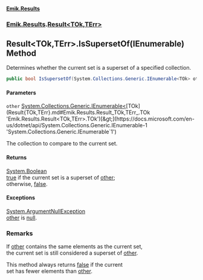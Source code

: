 #### [Emik.Results](index.md 'index')
### [Emik.Results](Emik.Results.md 'Emik.Results').[Result&lt;TOk,TErr&gt;](Result{TOk,TErr}.md 'Emik.Results.Result<TOk,TErr>')

## Result<TOk,TErr>.IsSupersetOf(IEnumerable<TOk>) Method

Determines whether the current set is a superset of a specified collection.

```csharp
public bool IsSupersetOf(System.Collections.Generic.IEnumerable<TOk> other);
```
#### Parameters

<a name='Emik.Results.Result_TOk,TErr_.IsSupersetOf(System.Collections.Generic.IEnumerable_TOk_).other'></a>

`other` [System.Collections.Generic.IEnumerable&lt;](https://docs.microsoft.com/en-us/dotnet/api/System.Collections.Generic.IEnumerable-1 'System.Collections.Generic.IEnumerable`1')[TOk](Result{TOk,TErr}.md#Emik.Results.Result_TOk,TErr_.TOk 'Emik.Results.Result<TOk,TErr>.TOk')[&gt;](https://docs.microsoft.com/en-us/dotnet/api/System.Collections.Generic.IEnumerable-1 'System.Collections.Generic.IEnumerable`1')

The collection to compare to the current set.

#### Returns
[System.Boolean](https://docs.microsoft.com/en-us/dotnet/api/System.Boolean 'System.Boolean')  
[true](https://docs.microsoft.com/en-us/dotnet/csharp/language-reference/builtin-types/bool 'https://docs.microsoft.com/en-us/dotnet/csharp/language-reference/builtin-types/bool') if the current set is a superset of [other](Result{TOk,TErr}.IsSupersetOf(IEnumerable{TOk}).md#Emik.Results.Result_TOk,TErr_.IsSupersetOf(System.Collections.Generic.IEnumerable_TOk_).other 'Emik.Results.Result<TOk,TErr>.IsSupersetOf(System.Collections.Generic.IEnumerable<TOk>).other');  
            otherwise, [false](https://docs.microsoft.com/en-us/dotnet/csharp/language-reference/builtin-types/bool 'https://docs.microsoft.com/en-us/dotnet/csharp/language-reference/builtin-types/bool').

#### Exceptions

[System.ArgumentNullException](https://docs.microsoft.com/en-us/dotnet/api/System.ArgumentNullException 'System.ArgumentNullException')  
[other](Result{TOk,TErr}.IsSupersetOf(IEnumerable{TOk}).md#Emik.Results.Result_TOk,TErr_.IsSupersetOf(System.Collections.Generic.IEnumerable_TOk_).other 'Emik.Results.Result<TOk,TErr>.IsSupersetOf(System.Collections.Generic.IEnumerable<TOk>).other') is [null](https://docs.microsoft.com/en-us/dotnet/csharp/language-reference/keywords/null 'https://docs.microsoft.com/en-us/dotnet/csharp/language-reference/keywords/null').

### Remarks
  
If [other](Result{TOk,TErr}.IsSupersetOf(IEnumerable{TOk}).md#Emik.Results.Result_TOk,TErr_.IsSupersetOf(System.Collections.Generic.IEnumerable_TOk_).other 'Emik.Results.Result<TOk,TErr>.IsSupersetOf(System.Collections.Generic.IEnumerable<TOk>).other') contains the same elements as the current set,  
the current set is still considered a superset of [other](Result{TOk,TErr}.IsSupersetOf(IEnumerable{TOk}).md#Emik.Results.Result_TOk,TErr_.IsSupersetOf(System.Collections.Generic.IEnumerable_TOk_).other 'Emik.Results.Result<TOk,TErr>.IsSupersetOf(System.Collections.Generic.IEnumerable<TOk>).other').  
  
This method always returns [false](https://docs.microsoft.com/en-us/dotnet/csharp/language-reference/builtin-types/bool 'https://docs.microsoft.com/en-us/dotnet/csharp/language-reference/builtin-types/bool') if the current  
set has fewer elements than [other](Result{TOk,TErr}.IsSupersetOf(IEnumerable{TOk}).md#Emik.Results.Result_TOk,TErr_.IsSupersetOf(System.Collections.Generic.IEnumerable_TOk_).other 'Emik.Results.Result<TOk,TErr>.IsSupersetOf(System.Collections.Generic.IEnumerable<TOk>).other').